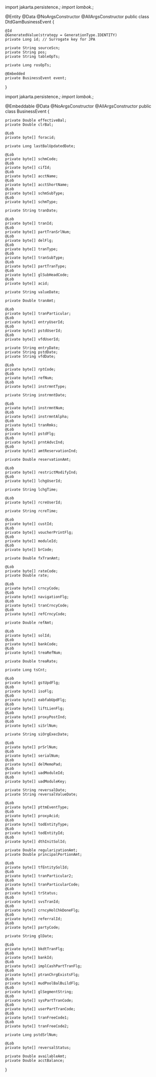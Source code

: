 import jakarta.persistence.*;
import lombok.*;

@Entity
@Data
@NoArgsConstructor
@AllArgsConstructor
public class DtdGamBusinessEvent {

    @Id
    @GeneratedValue(strategy = GenerationType.IDENTITY)
    private Long id; // Surrogate key for JPA

    private String sourceScn;
    private String pos;
    private String tableOpTs;

    private Long rosOpTs;

    @Embedded
    private BusinessEvent event;
}


import jakarta.persistence.*;
import lombok.*;

@Embeddable
@Data
@NoArgsConstructor
@AllArgsConstructor
public class BusinessEvent {

    private Double effectiveBal;
    private Double clrBal;

    @Lob
    private byte[] foracid;

    private Long lastBalUpdatedDate;

    @Lob
    private byte[] schmCode;
    @Lob
    private byte[] cifId;
    @Lob
    private byte[] acctName;
    @Lob
    private byte[] acctShortName;
    @Lob
    private byte[] schmSubType;
    @Lob
    private byte[] schmType;

    private String tranDate;

    @Lob
    private byte[] tranId;
    @Lob
    private byte[] partTranSrlNum;
    @Lob
    private byte[] delFlg;
    @Lob
    private byte[] tranType;
    @Lob
    private byte[] tranSubType;
    @Lob
    private byte[] partTranType;
    @Lob
    private byte[] glSubHeadCode;
    @Lob
    private byte[] acid;

    private String valueDate;

    private Double tranAmt;

    @Lob
    private byte[] tranParticular;
    @Lob
    private byte[] entryUserId;
    @Lob
    private byte[] pstdUserId;
    @Lob
    private byte[] vfdUserId;

    private String entryDate;
    private String pstdDate;
    private String vfdDate;

    @Lob
    private byte[] rptCode;
    @Lob
    private byte[] refNum;
    @Lob
    private byte[] instrmntType;

    private String instrmntDate;

    @Lob
    private byte[] instrmntNum;
    @Lob
    private byte[] instrmntAlpha;
    @Lob
    private byte[] tranRmks;
    @Lob
    private byte[] pstdFlg;
    @Lob
    private byte[] prntAdvcInd;
    @Lob
    private byte[] amtReservationInd;

    private Double reservationAmt;

    @Lob
    private byte[] restrictModifyInd;
    @Lob
    private byte[] lchgUserId;

    private String lchgTime;

    @Lob
    private byte[] rcreUserId;

    private String rcreTime;

    @Lob
    private byte[] custId;
    @Lob
    private byte[] voucherPrintFlg;
    @Lob
    private byte[] moduleId;
    @Lob
    private byte[] brCode;

    private Double fxTranAmt;

    @Lob
    private byte[] rateCode;
    private Double rate;

    @Lob
    private byte[] crncyCode;
    @Lob
    private byte[] navigationFlg;
    @Lob
    private byte[] tranCrncyCode;
    @Lob
    private byte[] refCrncyCode;

    private Double refAmt;

    @Lob
    private byte[] solId;
    @Lob
    private byte[] bankCode;
    @Lob
    private byte[] treaRefNum;

    private Double treaRate;

    private Long tsCnt;

    @Lob
    private byte[] gstUpdFlg;
    @Lob
    private byte[] isoFlg;
    @Lob
    private byte[] eabfabUpdFlg;
    @Lob
    private byte[] liftLienFlg;
    @Lob
    private byte[] proxyPostInd;
    @Lob
    private byte[] siSrlNum;

    private String siOrgExecDate;

    @Lob
    private byte[] prSrlNum;
    @Lob
    private byte[] serialNum;
    @Lob
    private byte[] delMemoPad;
    @Lob
    private byte[] uadModuleId;
    @Lob
    private byte[] uadModuleKey;

    private String reversalDate;
    private String reversalValueDate;

    @Lob
    private byte[] pttmEventType;
    @Lob
    private byte[] proxyAcid;
    @Lob
    private byte[] todEntityType;
    @Lob
    private byte[] todEntityId;
    @Lob
    private byte[] dthInitSolId;

    private Double regularizationAmt;
    private Double principalPortionAmt;

    @Lob
    private byte[] tfEntitySolId;
    @Lob
    private byte[] tranParticular2;
    @Lob
    private byte[] tranParticularCode;
    @Lob
    private byte[] trStatus;
    @Lob
    private byte[] svsTranId;
    @Lob
    private byte[] crncyHolChkDoneFlg;
    @Lob
    private byte[] referralId;
    @Lob
    private byte[] partyCode;

    private String glDate;

    @Lob
    private byte[] bkdtTranFlg;
    @Lob
    private byte[] bankId;
    @Lob
    private byte[] implCashPartTranFlg;
    @Lob
    private byte[] ptranChrgExistsFlg;
    @Lob
    private byte[] mudPoolBalBuildFlg;
    @Lob
    private byte[] glSegmentString;
    @Lob
    private byte[] sysPartTranCode;
    @Lob
    private byte[] userPartTranCode;
    @Lob
    private byte[] tranFreeCode1;
    @Lob
    private byte[] tranFreeCode2;

    private Long pstdSrlNum;

    @Lob
    private byte[] reversalStatus;

    private Double availableAmt;
    private Double acctBalance;
}

